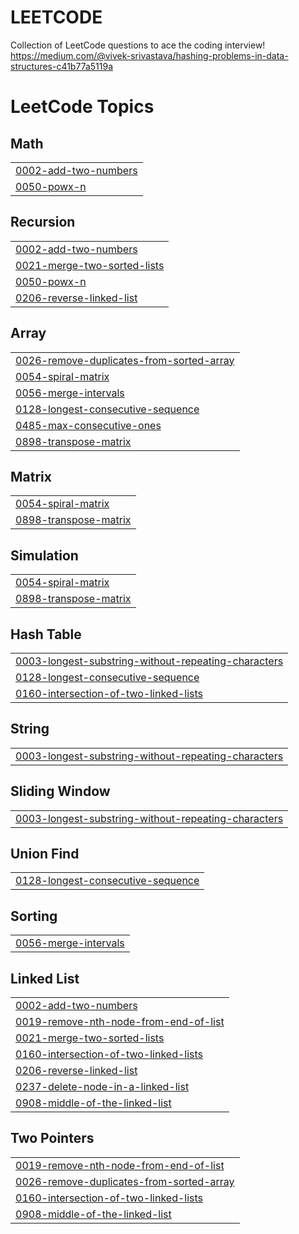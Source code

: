 # LEETCODE
Collection of LeetCode questions to ace the coding interview! 
https://medium.com/@vivek-srivastava/hashing-problems-in-data-structures-c41b77a5119a
<!---LeetCode Topics Start-->
# LeetCode Topics
## Math
|  |
| ------- |
| [0002-add-two-numbers](https://github.com/ARYASINGHBJC/LEETCODE/tree/master/0002-add-two-numbers) |
| [0050-powx-n](https://github.com/ARYASINGHBJC/LEETCODE/tree/master/0050-powx-n) |
## Recursion
|  |
| ------- |
| [0002-add-two-numbers](https://github.com/ARYASINGHBJC/LEETCODE/tree/master/0002-add-two-numbers) |
| [0021-merge-two-sorted-lists](https://github.com/ARYASINGHBJC/LEETCODE/tree/master/0021-merge-two-sorted-lists) |
| [0050-powx-n](https://github.com/ARYASINGHBJC/LEETCODE/tree/master/0050-powx-n) |
| [0206-reverse-linked-list](https://github.com/ARYASINGHBJC/LEETCODE/tree/master/0206-reverse-linked-list) |
## Array
|  |
| ------- |
| [0026-remove-duplicates-from-sorted-array](https://github.com/ARYASINGHBJC/LEETCODE/tree/master/0026-remove-duplicates-from-sorted-array) |
| [0054-spiral-matrix](https://github.com/ARYASINGHBJC/LEETCODE/tree/master/0054-spiral-matrix) |
| [0056-merge-intervals](https://github.com/ARYASINGHBJC/LEETCODE/tree/master/0056-merge-intervals) |
| [0128-longest-consecutive-sequence](https://github.com/ARYASINGHBJC/LEETCODE/tree/master/0128-longest-consecutive-sequence) |
| [0485-max-consecutive-ones](https://github.com/ARYASINGHBJC/LEETCODE/tree/master/0485-max-consecutive-ones) |
| [0898-transpose-matrix](https://github.com/ARYASINGHBJC/LEETCODE/tree/master/0898-transpose-matrix) |
## Matrix
|  |
| ------- |
| [0054-spiral-matrix](https://github.com/ARYASINGHBJC/LEETCODE/tree/master/0054-spiral-matrix) |
| [0898-transpose-matrix](https://github.com/ARYASINGHBJC/LEETCODE/tree/master/0898-transpose-matrix) |
## Simulation
|  |
| ------- |
| [0054-spiral-matrix](https://github.com/ARYASINGHBJC/LEETCODE/tree/master/0054-spiral-matrix) |
| [0898-transpose-matrix](https://github.com/ARYASINGHBJC/LEETCODE/tree/master/0898-transpose-matrix) |
## Hash Table
|  |
| ------- |
| [0003-longest-substring-without-repeating-characters](https://github.com/ARYASINGHBJC/LEETCODE/tree/master/0003-longest-substring-without-repeating-characters) |
| [0128-longest-consecutive-sequence](https://github.com/ARYASINGHBJC/LEETCODE/tree/master/0128-longest-consecutive-sequence) |
| [0160-intersection-of-two-linked-lists](https://github.com/ARYASINGHBJC/LEETCODE/tree/master/0160-intersection-of-two-linked-lists) |
## String
|  |
| ------- |
| [0003-longest-substring-without-repeating-characters](https://github.com/ARYASINGHBJC/LEETCODE/tree/master/0003-longest-substring-without-repeating-characters) |
## Sliding Window
|  |
| ------- |
| [0003-longest-substring-without-repeating-characters](https://github.com/ARYASINGHBJC/LEETCODE/tree/master/0003-longest-substring-without-repeating-characters) |
## Union Find
|  |
| ------- |
| [0128-longest-consecutive-sequence](https://github.com/ARYASINGHBJC/LEETCODE/tree/master/0128-longest-consecutive-sequence) |
## Sorting
|  |
| ------- |
| [0056-merge-intervals](https://github.com/ARYASINGHBJC/LEETCODE/tree/master/0056-merge-intervals) |
## Linked List
|  |
| ------- |
| [0002-add-two-numbers](https://github.com/ARYASINGHBJC/LEETCODE/tree/master/0002-add-two-numbers) |
| [0019-remove-nth-node-from-end-of-list](https://github.com/ARYASINGHBJC/LEETCODE/tree/master/0019-remove-nth-node-from-end-of-list) |
| [0021-merge-two-sorted-lists](https://github.com/ARYASINGHBJC/LEETCODE/tree/master/0021-merge-two-sorted-lists) |
| [0160-intersection-of-two-linked-lists](https://github.com/ARYASINGHBJC/LEETCODE/tree/master/0160-intersection-of-two-linked-lists) |
| [0206-reverse-linked-list](https://github.com/ARYASINGHBJC/LEETCODE/tree/master/0206-reverse-linked-list) |
| [0237-delete-node-in-a-linked-list](https://github.com/ARYASINGHBJC/LEETCODE/tree/master/0237-delete-node-in-a-linked-list) |
| [0908-middle-of-the-linked-list](https://github.com/ARYASINGHBJC/LEETCODE/tree/master/0908-middle-of-the-linked-list) |
## Two Pointers
|  |
| ------- |
| [0019-remove-nth-node-from-end-of-list](https://github.com/ARYASINGHBJC/LEETCODE/tree/master/0019-remove-nth-node-from-end-of-list) |
| [0026-remove-duplicates-from-sorted-array](https://github.com/ARYASINGHBJC/LEETCODE/tree/master/0026-remove-duplicates-from-sorted-array) |
| [0160-intersection-of-two-linked-lists](https://github.com/ARYASINGHBJC/LEETCODE/tree/master/0160-intersection-of-two-linked-lists) |
| [0908-middle-of-the-linked-list](https://github.com/ARYASINGHBJC/LEETCODE/tree/master/0908-middle-of-the-linked-list) |
<!---LeetCode Topics End-->
